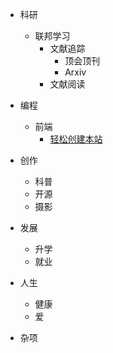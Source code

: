 - 科研
  - 联邦学习
    - 文献追踪
      - 顶会顶刊
      - Arxiv
    - 文献阅读

- 编程
  - 前端
    - [轻松创建本站](./Program/Front_End/Establish_the_website.md)
- 创作
  - 科普
  - 开源
  - 摄影
- 发展
  - 升学
  - 就业
- 人生
  - 健康
  - 爱
- 杂项


